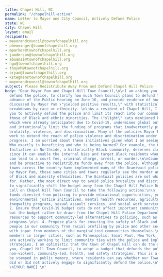 ```yaml
---
title: Chapel Hill, NC
permalink: "/chapelhill-active"
name: Letter to Mayor and City Council, Actively Defund Police
state: NC
city: Chapel Hill
layout: email
recipients:
- mayorandcouncil@townofchapelhill.org
- phemminger@townofchapelhill.org
- mparker@townofchapelhill.org
- janderson@townofchapelhill.org
- abuansi@townofchapelhill.org
- hgu@townofchapelhill.org
- thuynh@townofchapelhill.org
- aryan@townofchapelhill.org
- kstegman@townofchapelhill.org
- mayorandcouncil@townofchapelhill.org
subject: Please Redistribute Away From and Defund Chapel Hill Police
body: "Dear Mayor Pam and Chapel Hill Town Council,\n\nI am asking you all to actively
  defund the police, to clarify how much Town Council plans to defund the police in
  advance of the Public Hearing on June 10, and provide evidence of how the initiatives
  discussed by Mayor Pam \"yielded positive results,\" with statistical or testimonial
  breakdowns by race or ethnicity. \n\nAs a resident of Chapel Hill, I am calling
  you to actively defund the police and limit its reach into our communities, especially
  those of Black and ethnic minorities. The \"slight\" cuts mentioned by Mayor Pam,
  which were already anticipated due to Covid-19, undermines global outcries to actively
  and intentionally limit the funding of programs that inadvertently promote police
  brutality, violence, and discrimination. Many of the policies Mayor Pam listed actually
  work to extend the reach of police violence and discrimination under the guise of
  progress. I am worried about these initiatives given what I am seeing every day.
  Who exactly is benefiting and who is being harmed? For example, the Good Neighbor
  Initiative in Northside, a historically Black community, deserves close scrutiny
  since it can enable the internal bias and target Black residents when a noise complaint
  can lead to a court fee, criminal charge, arrest, or murder.\n\nCouncil must act
  and be proactive to redistribute funds away from the police. Although cities and
  towns across the country have implemented many of the 8cantwait policies mentioned
  by Mayor Pam, these same cities and towns regularly see the murder and discrimination
  of Black and minority ethnicities. The 8cantwait policies are not what I am calling
  for. Rather, the most direct way to avoid police brutality and discrimination is
  to significantly shift the budget away from the Chapel Hill Police Department.\n\nI
  call on Chapel Hill Town Council to take the following actions:\n\n  1. Redirect
  funds divested from policing to provide educational opportunities, youth programs,
  environmental justice initiatives, mental health resources, agricultural and food-based
  inequality programs, sexual assault services, and social work services to our communities.\n\n
  2. Ensure that Covid-19 budget cuts do not affect important community programs
  but the budget rather be drawn from the Chapel Hill Police Department\n\n  3. Commit
  resources to support community-led alternatives to policing, such as social work
  programs.\n\n  4. Propose plans for ensuring the safety of Black and other marginalized
  people in our community from racial profiling by police and other security forces
  with input from members of the marginalized communities themselves.\n  \nIf Council
  members in larger cities, such as Minneapolis, Saint Paul, New York, and Los Angeles,
  are actively working to limit community ties with the police and implement defunding
  strategies, I am optimistic that the town of Chapel Hill can do the same. I am urging
  you, Chapel Hill Town Council, to adopt a budget that defunds the police and funds
  non-violent, community-led, health, and safety strategies. This is a time that will
  be stamped in public memory, where residents can say whether our Town Council members
  did or did not actively engage to significantly defund the police.\n\nSincerely,
  \n[YOUR NAME] \n"
---
```


